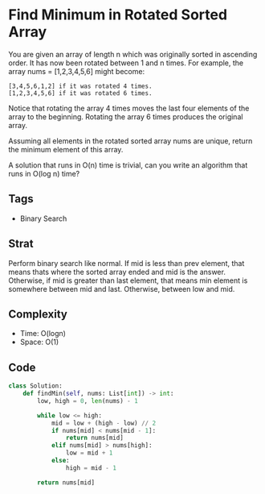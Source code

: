 # Find Minimum in Rotated Sorted Array
You are given an array of length n which was originally sorted in ascending order. It has now been rotated between 1 and n times. For example, the array nums = [1,2,3,4,5,6] might become:

    [3,4,5,6,1,2] if it was rotated 4 times.
    [1,2,3,4,5,6] if it was rotated 6 times.

Notice that rotating the array 4 times moves the last four elements of the array to the beginning. Rotating the array 6 times produces the original array.

Assuming all elements in the rotated sorted array nums are unique, return the minimum element of this array.

A solution that runs in O(n) time is trivial, can you write an algorithm that runs in O(log n) time?

## Tags
- Binary Search

## Strat
Perform binary search like normal. If mid is less than prev element, that means thats where the sorted array ended and mid is the answer. Otherwise, if mid is greater than last element, that means min element is somewhere between mid and last. Otherwise, between low and mid.

## Complexity

- Time: O(logn)
- Space: O(1)

## Code

```python
class Solution:
    def findMin(self, nums: List[int]) -> int:
        low, high = 0, len(nums) - 1

        while low <= high:
            mid = low + (high - low) // 2
            if nums[mid] < nums[mid - 1]:
                return nums[mid]
            elif nums[mid] > nums[high]:
                low = mid + 1
            else:
                high = mid - 1

        return nums[mid]
```